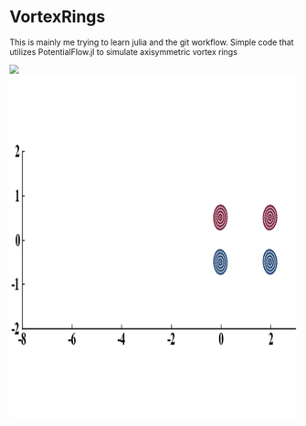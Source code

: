 # VortexRings
This is mainly me trying to learn julia and the git workflow. 
Simple code that utilizes PotentialFlow.jl to simulate axisymmetric vortex rings 


<img src="jl_CFzHikMGNI.gif" />


<img src="RingInteraction1.gif" width="800" height="600" />
